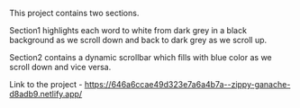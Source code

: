 This project contains two sections.

Section1 highlights each word to white from dark grey in a black background as we scroll down and back to dark grey as we scroll up.

Section2 contains a dynamic scrollbar which fills with blue color as we scroll down and vice versa.

Link to the project - https://646a6ccae49d323e7a6a4b7a--zippy-ganache-d8adb9.netlify.app/
